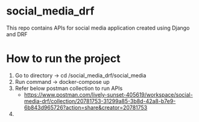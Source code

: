 # social_media_drf
This repo contains APIs for social media application created using Django and DRF

# How to run the project
1. Go to directory -> cd /social_media_drf/social_media
2. Run command -> docker-compose up
3. Refer below postman collection to run APIs
    * https://www.postman.com/lively-sunset-405619/workspace/social-media-drf/collection/20781753-31299a85-3b8d-42a8-b7e9-6b843d965726?action=share&creator=20781753
4. 